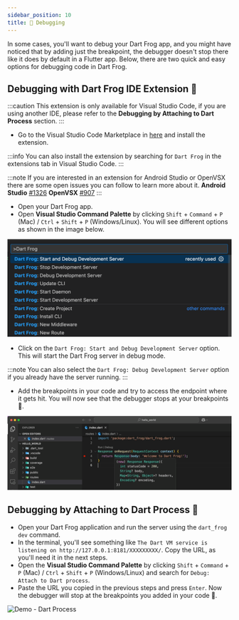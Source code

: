 ```yaml
---
sidebar_position: 10
title: 🐛 Debugging
---
```


In some cases, you'll want to debug your Dart Frog app, and you might have noticed that by adding just the breakpoint, the debugger doesn't stop there like it does by default in a Flutter app.
Below, there are two quick and easy options for debugging code in Dart Frog.

## Debugging with Dart Frog IDE Extension 🐸

:::caution
This extension is only available for Visual Studio Code, if you are using another IDE, please refer to the **Debugging by Attaching to Dart Process** section.
:::

- Go to the Visual Studio Code Marketplace in [here](https://marketplace.visualstudio.com/items?itemName=VeryGoodVentures.dart-frog) and install the extension.

:::info
You can also install the extension by searching for `Dart Frog` in the extensions tab in Visual Studio Code.
:::

:::note
If you are interested in an extension for Android Studio or OpenVSX there are some open issues you can follow to learn more about it.
**Android Studio** [#1326](https://github.com/VeryGoodOpenSource/dart_frog/issues/1326)
**OpenVSX** [#907](https://github.com/VeryGoodOpenSource/dart_frog/issues/907)
:::

- Open your Dart Frog app.
- Open **Visual Studio Command Palette** by clicking `Shift` + `Command` + `P` (Mac) / `Ctrl` + `Shift` + `P` (Windows/Linux).
  You will see different options as shown in the image below.

![Dart Frog Extension Options](../../static/img/dart_frog_extension_options.png)

- Click on the `Dart Frog: Start and Debug Development Server` option. This will start the Dart Frog server in debug mode.

:::note
You can also select the `Dart Frog: Debug Development Server` option if you already have the server running.
:::

- Add the breakpoints in your code and try to access the endpoint where it gets hit. You will now see that the debugger stops at your breakpoints 🎉.

![Demo - Dart Frog Extension](../../static/img/debugging_with_extension.gif)

## Debugging by Attaching to Dart Process 🎯

- Open your Dart Frog application and run the server using the `dart_frog dev` command.
- In the terminal, you'll see something like `The Dart VM service is listening on http://127.0.0.1:8181/XXXXXXXXX/`. Copy the URL, as you'll need it in the next steps.
- Open the **Visual Studio Command Palette** by clicking `Shift` + `Command` + `P` (Mac) / `Ctrl` + `Shift` + `P` (Windows/Linux) and search for `Debug: Attach to Dart process`.
- Paste the URL you copied in the previous steps and press `Enter`. Now the debugger will stop at the breakpoints you added in your code 🎉.

![Demo - Dart Process](../../static/img/debugging_with_dart_process.gif)
